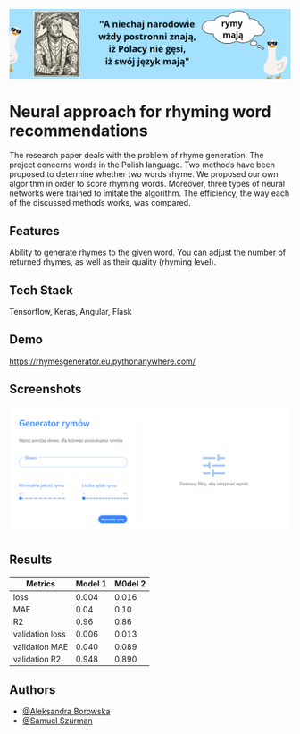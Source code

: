 
![Logo](https://github.com/Ola2808-Boro/Rhymes/blob/main/logo.png)


# Neural approach for rhyming word recommendations

The research paper deals with the problem of rhyme generation. The project concerns words in the Polish language.
Two methods have been proposed to determine whether two words rhyme. We proposed our own algorithm in order to score rhyming words. Moreover, three types of neural networks were trained to imitate the algorithm. The efficiency, the way each of the discussed methods works, was compared.


## Features

Ability to generate rhymes to the given word. You can adjust the number of returned rhymes, as well as their quality (rhyming level).


## Tech Stack

Tensorflow, Keras, Angular, Flask


## Demo

https://rhymesgenerator.eu.pythonanywhere.com/


## Screenshots

![App Screenshot](https://github.com/Ola2808-Boro/Rhymes/blob/main/rhymes_app.png)

## Results

|Metrics| Model 1  | M0del 2 | 
| ------------- | ------------- | ------------- |
| loss  |0.004  | 0.016  |
| MAE  |0.04  | 0.10  |
| R2  |0.96  | 0.86  |
| validation loss  |0.006  | 0.013  |
| validation MAE  |0.040  | 0.089  |
| validation R2  |0.948  | 0.890  |

## Authors

- [@Aleksandra Borowska](https://github.com/Ola2808-Boro)
- [@Samuel Szurman](https://github.com/Samuel-Szurman)

